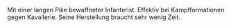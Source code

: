 Mit einer langen Pike bewaffneter Infanterist. Effektiv bei Kampfformationen gegen Kavallerie. Seine Herstellung braucht sehr wenig Zeit.
